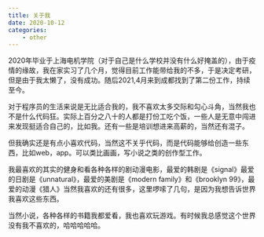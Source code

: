 ```yaml
---
title: 关于我
date: 2020-10-12
categories:
    - other
---
```


2020年毕业于上海电机学院（对于自己是什么学校并没有什么好掩盖的），由于疫情的缘故，我在家实习了几个月，觉得目前工作能带给我的不多，于是决定考研，但是由于我太懒了，没有成功。随后2021,4月来到成都找到了第二份工作，持续至今。

对于程序员的生活来说是无比适合我的，我不喜欢太多交际和勾心斗角，当然我也不是什么代码狂。实际上百分之八十的人都是打份工吃个饭，一些人是无意中闯进来发现挺适合自己的，比如我。还有一些是培训想进来高薪的，当然还有混子。

但我确实还是有点小喜欢代码，当然这不关乎代码，而是代码能够给创造一些东西，比如web，app。可以类比画画，写小说之类的创作型工作。

我最喜欢的其实的健身和看各种各样的剧动漫电影，最爱的韩剧是《signal》最爱的日剧是《unnatural》，最爱的美剧是《modern family》和《brooklyn 99》，最爱的动漫《猎人》当然我喜欢的还有很多，这里啰嗦了几句，是因为我想告诉世界我喜欢这些东西。

当然小说，各种各样的书籍我都爱看，我也喜欢玩游戏。有时候我总感觉这个世界没有我不喜欢的，哈哈哈哈哈。





